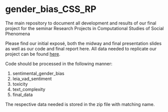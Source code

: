 # gender_bias_CSS_RP

The main repository to document all development and results of our final project for the seminar Research Projects in Computational Studies of Social Phenomena 

Please find our initial exposé, both the midway and final presentation slides as well as our code and final report here.
All data needed to replicate our project can be found [here](https://drive.proton.me/urls/FV0VWYE8WR#RbyRFJnhfVVV).


Code should be processed in the following manner:
1. sentimental_gender_bias
2. leia_vad_sentiment
3. toxicity
4. text_complexity
5. final_data

The respective data needed is stored in the zip file with matching name.